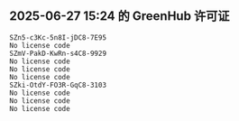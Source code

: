 ## 2025-06-27 15:24 的 GreenHub 许可证
```
SZn5-c3Kc-5n8I-jDC8-7E95
No license code
SZmV-PakD-KwRn-s4C8-9929
No license code
No license code
No license code
SZki-OtdY-FO3R-GqC8-3103
No license code
No license code
No license code
```
